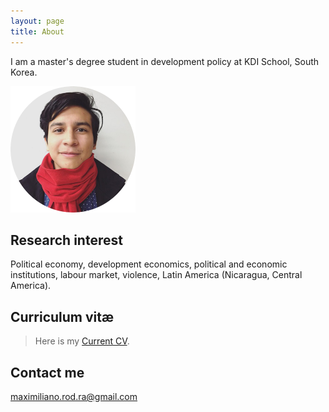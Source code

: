 ```yaml
---
layout: page
title: About
---
```



I am a master's degree student in development policy at KDI School, South Korea.

<img src="/images/rounded-profile.png" alt="profile" width="200" height="202" />

## Research interest
<p class="message">
Political economy, development economics, political and economic institutions, labour market, violence, Latin America (Nicaragua, Central America).
</p>

## Curriculum vitæ
>Here is my [Current CV](https://rrmaximiliano.github.io/Articles/CV270816.pdf).

## Contact me

[maximiliano.rod.ra@gmail.com](mailto:maximiliano@kdis.ac.kr)
